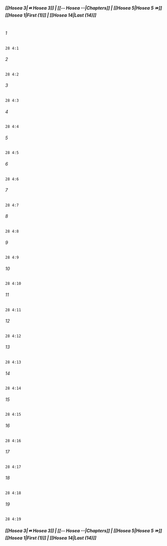 
##### **[[Hosea 3|⏪ Hosea 3]] | [[-- Hosea --|Chapters]] | [[Hosea 5|Hosea 5 ⏩]]**<br>**[[Hosea 1|First (1)]] | [[Hosea 14|Last (14)]]**<br><br>

###### 1
``` verse
28 4:1
```
###### 2
``` verse
28 4:2
```
###### 3
``` verse
28 4:3
```
###### 4
``` verse
28 4:4
```
###### 5
``` verse
28 4:5
```
###### 6
``` verse
28 4:6
```
###### 7
``` verse
28 4:7
```
###### 8
``` verse
28 4:8
```
###### 9
``` verse
28 4:9
```
###### 10
``` verse
28 4:10
```
###### 11
``` verse
28 4:11
```
###### 12
``` verse
28 4:12
```
###### 13
``` verse
28 4:13
```
###### 14
``` verse
28 4:14
```
###### 15
``` verse
28 4:15
```
###### 16
``` verse
28 4:16
```
###### 17
``` verse
28 4:17
```
###### 18
``` verse
28 4:18
```
###### 19
``` verse
28 4:19
```

##### **[[Hosea 3|⏪ Hosea 3]] | [[-- Hosea --|Chapters]] | [[Hosea 5|Hosea 5 ⏩]]**<br>**[[Hosea 1|First (1)]] | [[Hosea 14|Last (14)]]**
